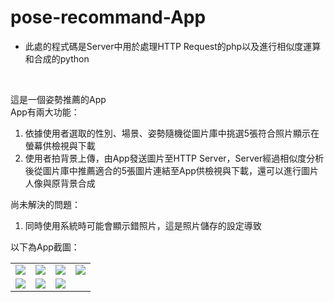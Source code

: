 # pose-recommand-App

- 此處的程式碼是Server中用於處理HTTP Request的php以及進行相似度運算和合成的python
<br>

這是一個姿勢推薦的App <br>
App有兩大功能：
1. 依據使用者選取的性別、場景、姿勢隨機從圖片庫中挑選5張符合照片顯示在螢幕供檢視與下載
2. 使用者拍背景上傳，由App發送圖片至HTTP Server，Server經過相似度分析後從圖片庫中推薦適合的5張圖片連結至App供檢視與下載，還可以進行圖片人像與原背景合成

尚未解決的問題：
1. 同時使用系統時可能會顯示錯照片，這是照片儲存的設定導致

以下為App截圖：

<table>
  <tr>
    <td><img src="https://github.com/kelly-y/pose-recommand-App/blob/master/home.jpg"></td>
    <td><img src="https://github.com/kelly-y/pose-recommand-App/blob/master/home1.jpg"></td>
    <td><img src="https://github.com/kelly-y/pose-recommand-App/blob/master/1.jpg"></td>
    <td><img src="https://github.com/kelly-y/pose-recommand-App/blob/master/11.jpg"></td>
  </tr>
  <tr>
    <td><img src="https://github.com/kelly-y/pose-recommand-App/blob/master/2.jpg"></td>
    <td><img src="https://github.com/kelly-y/pose-recommand-App/blob/master/22.jpg"></td>
    <td><img src="https://github.com/kelly-y/pose-recommand-App/blob/master/3.jpg"></td>
    <td></td>
  </tr>
</table>
